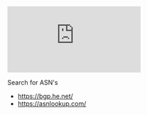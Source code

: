 ![Autonomous System Numbers](https://www.iana.org/assignments/as-numbers/as-numbers.xhtml)

Search for ASN's
- https://bgp.he.net/
- https://asnlookup.com/
